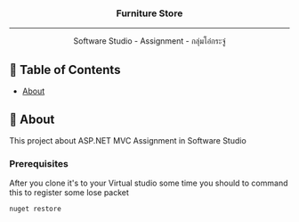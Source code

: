 <h3 align="center">Furniture Store</h3>

---

<p align="center"> Software Studio - Assignment - กลุ่มโอ๋กระจู๋
    <br> 
</p>

## 📝 Table of Contents

- [About](#about)

## 🧐 About <a name = "about"></a>

This project about ASP.NET MVC Assignment in Software Studio

### Prerequisites

After you clone it's to your Virtual studio some time you should to command this to register some lose packet

```
nuget restore
```

<!-- <p align="center">
  <a href="" rel="noopener">
 <img src="" alt="Project logo"></a>
</p> -->
